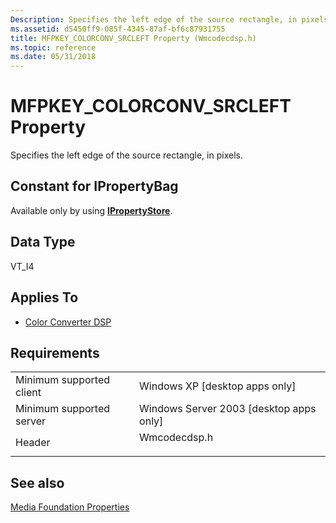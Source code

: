 ```yaml
---
Description: Specifies the left edge of the source rectangle, in pixels.
ms.assetid: d5450ff9-085f-4345-87af-bf6c87931755
title: MFPKEY_COLORCONV_SRCLEFT Property (Wmcodecdsp.h)
ms.topic: reference
ms.date: 05/31/2018
---
```


# MFPKEY\_COLORCONV\_SRCLEFT Property

Specifies the left edge of the source rectangle, in pixels.

## Constant for IPropertyBag

Available only by using [**IPropertyStore**](https://msdn.microsoft.com/library/Bb761474(v=VS.85).aspx).

## Data Type

VT\_I4

## Applies To

-   [Color Converter DSP](colorconverter.md)

## Requirements



|                                     |                                                                                         |
|-------------------------------------|-----------------------------------------------------------------------------------------|
| Minimum supported client<br/> | Windows XP \[desktop apps only\]<br/>                                             |
| Minimum supported server<br/> | Windows Server 2003 \[desktop apps only\]<br/>                                    |
| Header<br/>                   | <dl> <dt>Wmcodecdsp.h</dt> </dl> |



## See also

<dl> <dt>

[Media Foundation Properties](media-foundation-properties.md)
</dt> </dl>

 

 




